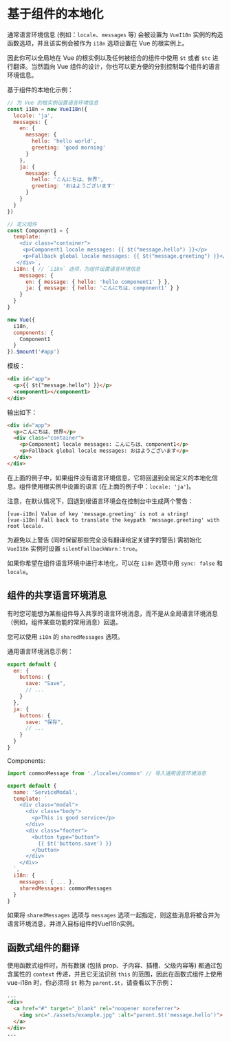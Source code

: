 # 基于组件的本地化

通常语言环境信息 (例如：`locale`、`messages` 等) 会被设置为 `VueI18n` 实例的构造函数选项，并且该实例会被作为 `i18n` 选项设置在 Vue 的根实例上。

因此你可以全局地在 Vue 的根实例以及任何被组合的组件中使用 `$t` 或者 `$tc` 进行翻译。当然面向 Vue 组件的设计，你也可以更方便的分别控制每个组件的语言环境信息。

基于组件的本地化示例：

```js
// 为 Vue 的根实例设置语言环境信息
const i18n = new VueI18n({
  locale: 'ja',
  messages: {
    en: {
      message: {
        hello: 'hello world',
        greeting: 'good morning'
      }
    },
    ja: {
      message: {
        hello: 'こんにちは、世界',
        greeting: 'おはようございます'
      }
    }
  }
})

// 定义组件
const Component1 = {
  template: `
    <div class="container">
     <p>Component1 locale messages: {{ $t("message.hello") }}</p>
     <p>Fallback global locale messages: {{ $t("message.greeting") }}</p>
   </div>`,
  i18n: { // `i18n` 选项，为组件设置语言环境信息
    messages: {
      en: { message: { hello: 'hello component1' } },
      ja: { message: { hello: 'こんにちは、component1' } }
    }
  }
}

new Vue({
  i18n,
  components: {
    Component1
  }
}).$mount('#app')
```

模板：


```html
<div id="app">
  <p>{{ $t("message.hello") }}</p>
  <component1></component1>
</div>
```

输出如下：

```html
<div id="app">
  <p>こんにちは、世界</p>
  <div class="container">
    <p>Component1 locale messages: こんにちは、component1</p>
    <p>Fallback global locale messages: おはようございます</p>
  </div>
</div>
```

在上面的例子中，如果组件没有语言环境信息，它将回退到全局定义的本地化信息。组件使用根实例中设置的语言 (在上面的例子中：`locale: 'ja'`)。

注意，在默认情况下，回退到根语言环境会在控制台中生成两个警告：

```
[vue-i18n] Value of key 'message.greeting' is not a string!
[vue-i18n] Fall back to translate the keypath 'message.greeting' with root locale.
```

为避免以上警告 (同时保留那些完全没有翻译给定关键字的警告) 需初始化 `VueI18n` 实例时设置 `silentFallbackWarn：true`。

如果你希望在组件语言环境中进行本地化，可以在 `i18n` 选项中用 `sync: false` 和 `locale`。

## 组件的共享语言环境消息

有时您可能想为某些组件导入共享的语言环境消息，而不是从全局语言环境消息（例如，组件某些功能的常用消息）回退。

您可以使用 `i18n` 的 `sharedMessages` 选项。

通用语言环境消息示例：

```js
export default {
  en: {
    buttons: {
      save: "Save",
      // ...
    }
  },
  ja: {
    buttons: {
      save: "保存",
      // ...
    }
  }
}
```

Components:
```js
import commonMessage from './locales/common' // 导入通用语言环境消息

export default {
  name: 'ServiceModal',
  template: `
    <div class="modal">
      <div class="body">
        <p>This is good service</p>
      </div>
      <div class="footer">
        <button type="button">
          {{ $t('buttons.save') }}
        </button>
      </div>
    </div>
  `,
  i18n: {
    messages: { ... },
    sharedMessages: commonMessages
  }
}
```

如果将 `sharedMessages` 选项与 `messages` 选项一起指定，则这些消息将被合并为语言环境消息，并进入目标组件的VueI18n实例。

## 函数式组件的翻译

使用函数式组件时，所有数据 (包括 prop、子内容、插槽、父级内容等) 都通过包含属性的 `context` 传递，并且它无法识别 `this` 的范围，因此在函数式组件上使用 vue-i18n 时，你必须将 `$t` 称为 `parent.$t`，请查看以下示例：

```html
...
<div>
  <a href="#" target="_blank" rel="noopener noreferrer">
    <img src="./assets/example.jpg" :alt="parent.$t('message.hello')">
  </a>
</div>
...
```
